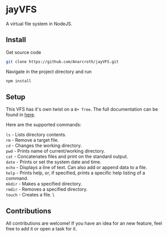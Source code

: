 # jayVFS

A virtual file system in NodeJS.

## Install

Get source code

``` bash
git clone https://github.com/Anarcroth/jayVFS.git
```

Navigate in the project directory and run

``` javascript
npm install
```

## Setup

This VFS has it's own twist on a `B+ Tree`. The full documentation can be found in [here](./documentation/DOC.md).

Here are the supported commands:

`ls` - Lists directory contents. \
`rm` - Remove a target file. \
`cd` - Changes the working directory. \
`pwd` - Prints name of current/working directory. \
`cat` - Concatenates files and print on the standard output. \
`date` - Prints or set the system date and time. \
`echo` - Displays a line of text. Can also add or append data to a file. \
`help` - Prints help, or, if specified, prints a specific help listing of a command. \
`mkdir` - Makes a specified directory. \
`rmdir` - Removes a specified directory. \
`touch` - Creates a file. \

## Contributions

All contributions are welcome! If you have an idea for an new feature, feel free to add it or open a task for it.
